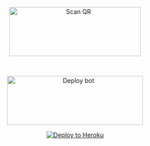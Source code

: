 <div align="center">
  
<a href="https://baileys-qr.herokuapp.com"><img align="center" src="/language/replit-scan.png" alt="Scan QR" height="112" width="300" /></a>
<br>
<div>
<br>
  
<a href="https://raganork-api.herokuapp.com/api/deploy" target="blank"><img align="center" src="/language/Deploy.png" alt="Deploy bot" height="112" width="310" /></a>
<div align='center'>
  <a href='https://baileys-qr.herokuapp.com' target='blank'><img align='center' src='/language/Deploy.png' alt='Deploy to Heroku'></a>
